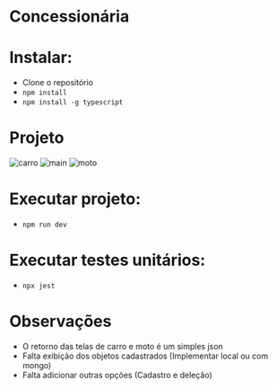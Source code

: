 # Concessionária

# Instalar:
- Clone o repositório 
  </br>
- `npm install`
    </br>
- `npm install -g typescript`

# Projeto
![carro](https://user-images.githubusercontent.com/94862631/169676493-bd70f1d4-48a6-46ba-a588-22240aea82d1.png)
![main](https://user-images.githubusercontent.com/94862631/169676495-a28590df-d9bf-47ff-9e44-085bcd138864.png)
![moto](https://user-images.githubusercontent.com/94862631/169676500-bf7ab02b-98ac-4d03-9d07-705f748a2470.png)

# Executar projeto:
- `npm run dev`

# Executar testes unitários:

- `npx jest`

# Observações
- O retorno das telas de carro e moto é um simples json
- Falta exibição dos objetos cadastrados (Implementar local ou com mongo)
- Falta adicionar outras opções (Cadastro e deleção)
